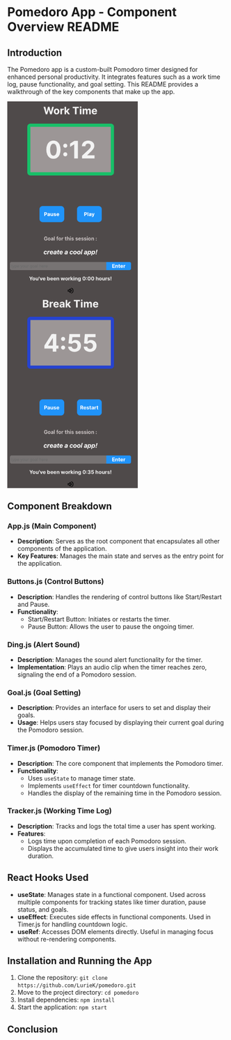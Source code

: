# Pomedoro App - Component Overview README

## Introduction

The Pomedoro app is a custom-built Pomodoro timer designed for enhanced personal productivity. It integrates features such as a work time log, pause functionality, and goal setting. This README provides a walkthrough of the key components that make up the app.

<img src="./src/working_img.png" width="300" align="center">

<img src="./src/break_img.png" width="300" align="center">


## Component Breakdown

### App.js (Main Component)
- **Description**: Serves as the root component that encapsulates all other components of the application.
- **Key Features**: Manages the main state and serves as the entry point for the application.

### Buttons.js (Control Buttons)
- **Description**: Handles the rendering of control buttons like Start/Restart and Pause.
- **Functionality**: 
  - Start/Restart Button: Initiates or restarts the timer.
  - Pause Button: Allows the user to pause the ongoing timer.

### Ding.js (Alert Sound)
- **Description**: Manages the sound alert functionality for the timer.
- **Implementation**: Plays an audio clip when the timer reaches zero, signaling the end of a Pomodoro session.

### Goal.js (Goal Setting)
- **Description**: Provides an interface for users to set and display their goals.
- **Usage**: Helps users stay focused by displaying their current goal during the Pomodoro session.

### Timer.js (Pomodoro Timer)
- **Description**: The core component that implements the Pomodoro timer.
- **Functionality**: 
  - Uses `useState` to manage timer state.
  - Implements `useEffect` for timer countdown functionality.
  - Handles the display of the remaining time in the Pomodoro session.

### Tracker.js (Working Time Log)
- **Description**: Tracks and logs the total time a user has spent working.
- **Features**: 
  - Logs time upon completion of each Pomodoro session.
  - Displays the accumulated time to give users insight into their work duration.

## React Hooks Used

- **useState**: Manages state in a functional component. Used across multiple components for tracking states like timer duration, pause status, and goals.
- **useEffect**: Executes side effects in functional components. Used in Timer.js for handling countdown logic.
- **useRef**: Accesses DOM elements directly. Useful in managing focus without re-rendering components.

## Installation and Running the App

1. Clone the repository: `git clone https://github.com/LurieK/pomedoro.git`
2. Move to the project directory: `cd pomedoro`
3. Install dependencies: `npm install`
4. Start the application: `npm start`

## Conclusion


